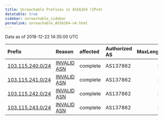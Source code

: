 ```yaml
---
title: Unreachable Prefixes in AS56264 (IPv4)
datatable: true
sidebar: unreachable_sidebar
permalink: unreachable_AS56264-v4.html
---
```


Data as of 2018-12-22 14:35:00 UTC


<div class="datatable-begin"></div>

| Prefix                                                     | Reason                                                                                                  | affected   | Authorized AS   |   MaxLength | Anchor                                       |   unreachable /24s |
|:-----------------------------------------------------------|:--------------------------------------------------------------------------------------------------------|:-----------|:----------------|------------:|:---------------------------------------------|-------------------:|
| [103.115.240.0/24](https://stat.ripe.net/103.115.240.0/24) | [INVALID ASN](https://rpki-validator.ripe.net/announcement-preview?asn=AS56264&prefix=103.115.240.0/24) | complete   | AS137862        |          24 | [APNIC](unreachable_APNIC_RPKI_Root-v4.html) |                  1 |
| [103.115.241.0/24](https://stat.ripe.net/103.115.241.0/24) | [INVALID ASN](https://rpki-validator.ripe.net/announcement-preview?asn=AS56264&prefix=103.115.241.0/24) | complete   | AS137862        |          24 | [APNIC](unreachable_APNIC_RPKI_Root-v4.html) |                  1 |
| [103.115.242.0/24](https://stat.ripe.net/103.115.242.0/24) | [INVALID ASN](https://rpki-validator.ripe.net/announcement-preview?asn=AS56264&prefix=103.115.242.0/24) | complete   | AS137862        |          24 | [APNIC](unreachable_APNIC_RPKI_Root-v4.html) |                  1 |
| [103.115.243.0/24](https://stat.ripe.net/103.115.243.0/24) | [INVALID ASN](https://rpki-validator.ripe.net/announcement-preview?asn=AS56264&prefix=103.115.243.0/24) | complete   | AS137862        |          24 | [APNIC](unreachable_APNIC_RPKI_Root-v4.html) |                  1 |

<div class="datatable-end"></div>